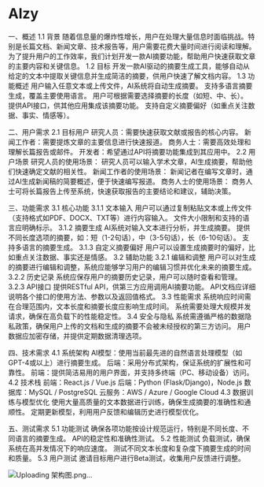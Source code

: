 # AIzy
一、概述
1.1 背景
随着信息量的爆炸性增长，用户在处理大量信息时面临挑战。特别是长篇文档、新闻文章、技术报告等，用户需要花费大量时间进行阅读和理解。为了提升用户的工作效率，我们计划开发一款AI摘要功能，帮助用户快速获取文章的主要内容和关键信息。
1.2 目标
开发一款AI驱动的摘要生成工具，能够自动从给定的文本中提取关键信息并生成简洁的摘要，供用户快速了解文档内容。
1.3 功能概述
用户输入任意文本或上传文件，AI系统将自动生成摘要。
支持多语言摘要生成，覆盖主要使用语言。
用户可根据需要选择摘要的长度（如短、中、长）。
提供API接口，供其他应用集成该摘要功能。
支持自定义摘要偏好（如重点关注数据、事实、情感等）。

二、用户需求
2.1 目标用户
研究人员：需要快速获取文献或报告的核心内容。
新闻工作者：需要提炼文章的主要信息进行快速报道。
商务人士：需要高效处理和理解长篇报告或邮件。
开发者：希望通过API将摘要功能集成到其应用中。
2.2 用户场景
研究人员的使用场景：
研究人员可以输入学术文章，AI生成摘要，帮助他们快速确定文献的相关性。
新闻工作者的使用场景：
新闻记者在编写文章时，通过AI生成新闻稿的简要概述，便于快速编写报道。
商务人士的使用场景：
商务人士可将长篇报告上传至系统，快速获取报告的主要结论和建议，辅助决策。

三、功能需求
3.1 核心功能
3.1.1 文本输入
用户可以通过复制粘贴文本或上传文件（支持格式如PDF、DOCX、TXT等）进行内容输入。
文件大小限制和支持的语言应明确标示。
3.1.2 摘要生成
AI系统对输入文本进行分析，并生成摘要。
提供不同长度选项的摘要，如：短（1-2句话），中（3-5句话），长（6-10句话）。
支持多语言的摘要生成。
3.1.3 自定义摘要偏好
用户可以设置生成摘要时的偏好，比如重点关注数据、事实还是情感。
3.2 辅助功能
3.2.1 编辑和调整
用户可以对生成的摘要进行编辑和调整，系统应能够学习用户的编辑习惯并优化未来的摘要生成。
3.2.2 历史记录
系统应保存用户的摘要历史记录，用户可以随时查看和管理。
3.2.3 API接口
提供RESTful API，供第三方应用调用AI摘要功能。
API文档应详细说明各个接口的使用方法、参数以及返回值格式。
3.3 性能需求
系统响应时间需在合理范围内，文本长度和摘要长度应影响生成时间。
系统需要处理大规模并发请求，确保在高负载下的性能稳定性。
3.4 安全与隐私
系统需遵循严格的数据隐私政策，确保用户上传的文档和生成的摘要不会被未经授权的第三方访问。
用户数据应加密存储，并提供定期数据清理选项。

四、技术需求
4.1 系统架构
AI模型：使用当前最先进的自然语言处理模型（如GPT-4或以上）进行摘要生成。
后端：采用分布式架构，保证系统的扩展性和可靠性。
前端：提供简洁易用的用户界面，并支持多终端（PC、移动设备）访问。
4.2 技术栈
前端：React.js / Vue.js
后端：Python (Flask/Django)，Node.js
数据库：MySQL / PostgreSQL
云服务：AWS / Azure / Google Cloud
4.3 数据训练与模型优化
使用大量高质量的文本数据进行训练，确保生成摘要的准确性和通顺性。
定期更新模型，利用用户反馈和编辑历史进行模型优化。

五、测试需求
5.1 功能测试
确保各项功能按设计规范运行，特别是不同长度、不同语言的摘要生成。
API的稳定性和准确性测试。
5.2 性能测试
负载测试，确保系统在高并发情况下的响应速度。
测试不同文本长度和复杂度下摘要生成的时间和质量。
5.3 用户测试
邀请目标用户进行Beta测试，收集用户反馈进行调整。


![Uploading 架构图.png…]()

